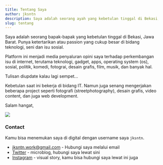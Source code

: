```yaml
---
title: Tentang Saya
author: jksntn
description: Saya adalah seorang ayah yang kebetulan tinggal di Bekasi, Jawa Barat. Punya ketertarikan atau passion yang cukup besar di bidang teknologi, seni, dan desain. 
slug: tentang
---
```


Saya adalah seorang bapak-bapak yang kebetulan tinggal di Bekasi, Jawa Barat. Punya ketertarikan atau passion yang cukup besar di bidang teknologi, seni dan isu sosial. 

Platform ini menjadi media penyaluran opini saya terhadap perkembangan isu di internet, terutama teknologi, gadget, apps, operating system (os), sosial, politik, komedi, fotograi, desain grafis, film, musik, dan banyak hal.

Tulisan diupdate kalau lagi sempet...

Kebetulan saat ini bekerja di bidang IT. Namun juga senang mengerjakan beberapa project seperti fotografi (streetphotography), desain grafis, video content, dan juga web development. 

Salam hangat,

![](/tentang/jksntn-ttd.png)

### Contact

Kamu bisa menemukan saya di digital dengan username saya `jksntn`.

- [jksntn.work@gmail.com](mailto:jksntn.work@gmail.com) - Hubungi saya melalui email
- [Twitter](https://twitter.com/jksntn) - microblog, hubungi saya lewat sini
- [Instagram](https://instagram.com/jksntn) - visual story, kamu bisa hubungi saya lewat ini juga
